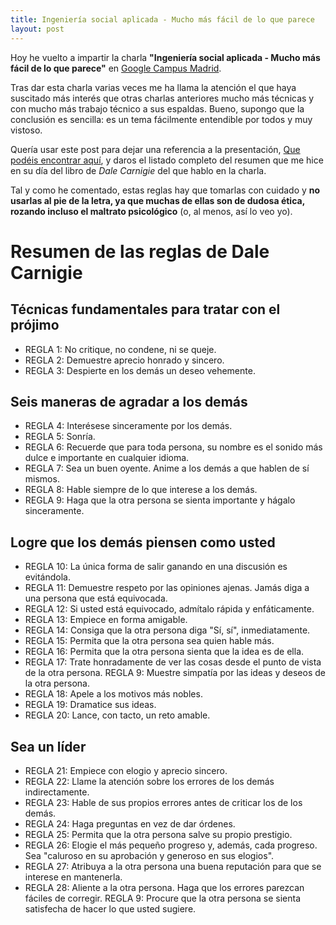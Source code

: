 ```yaml
---
title: Ingeniería social aplicada - Mucho más fácil de lo que parece
layout: post
---
```


Hoy he vuelto a impartir la charla **"Ingeniería social aplicada - Mucho más fácil de lo que parece"** en [Google Campus Madrid](https://www.meetup.com/es-ES/HackMadrid-27/events/246651287/).

Tras dar esta charla varias veces me ha llama la atención el que haya suscitado más interés que otras charlas anteriores mucho más técnicas y con mucho más trabajo técnico a sus espaldas. Bueno, supongo que la conclusión es sencilla: es un tema fácilmente entendible por todos y muy vistoso. 

Quería usar este post para dejar una referencia a la presentación, [Que podéis encontrar aquí](https://www.slideshare.net/cr0hn/ingeniera-social-aplicada-mucho-ms-fcil-de-lo-que-parece), y daros el listado completo del resumen que me hice en su día del libro de *Dale Carnigie* del que hablo en la charla.

Tal y como he comentado, estas reglas hay que tomarlas con cuidado y **no usarlas al pie de la letra, ya que muchas de ellas son de dudosa ética, rozando incluso el maltrato psicológico** (o, al menos, así lo veo yo).

# Resumen de las reglas de Dale Carnigie 

## Técnicas fundamentales para tratar con el prójimo

- REGLA 1: No critique, no condene, ni se queje.
- REGLA 2: Demuestre aprecio honrado y sincero.
- REGLA 3: Despierte en los demás un deseo vehemente.

## Seis maneras de agradar a los demás

- REGLA 4: Interésese sinceramente por los demás.
- REGLA 5: Sonría.
- REGLA 6: Recuerde que para toda persona, su nombre es el sonido más dulce e importante en cualquier idioma.
- REGLA 7: Sea un buen oyente. Anime a los demás a que hablen de sí mismos.
- REGLA 8: Hable siempre de lo que interese a los demás.
- REGLA 9: Haga que la otra persona se sienta importante y hágalo sinceramente.

## Logre que los demás piensen como usted

- REGLA 10: La única forma de salir ganando en una discusión es evitándola.
- REGLA 11: Demuestre respeto por las opiniones ajenas. Jamás diga a una persona que está equivocada.
- REGLA 12: Si usted está equivocado, admítalo rápida y enfáticamente.
- REGLA 13: Empiece en forma amigable.
- REGLA 14: Consiga que la otra persona diga "Sí, sí", inmediatamente.
- REGLA 15: Permita que la otra persona sea quien hable más.
- REGLA 16: Permita que la otra persona sienta que la idea es de ella.
- REGLA 17: Trate honradamente de ver las cosas desde el punto de vista de la otra persona. REGLA 9: Muestre simpatía por las ideas y deseos de la otra persona.
- REGLA 18: Apele a los motivos más nobles.
- REGLA 19: Dramatice sus ideas.
- REGLA 20: Lance, con tacto, un reto amable.

## Sea un líder

- REGLA 21: Empiece con elogio y aprecio sincero.
- REGLA 22: Llame la atención sobre los errores de los demás indirectamente.
- REGLA 23: Hable de sus propios errores antes de criticar los de los demás.
- REGLA 24: Haga preguntas en vez de dar órdenes.
- REGLA 25: Permita que la otra persona salve su propio prestigio.
- REGLA 26: Elogie el más pequeño progreso y, además, cada progreso. Sea "caluroso en su aprobación y generoso en sus elogios".
- REGLA 27: Atribuya a la otra persona una buena reputación para que se interese en mantenerla.
- REGLA 28: Aliente a la otra persona. Haga que los errores parezcan fáciles de corregir. REGLA 9: Procure que la otra persona se sienta satisfecha de hacer lo que usted sugiere.
    